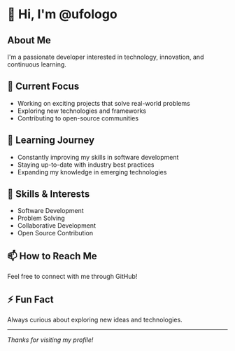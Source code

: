 # 👋 Hi, I'm @ufologo

## About Me

I'm a passionate developer interested in technology, innovation, and continuous learning.

## 🔭 Current Focus

- Working on exciting projects that solve real-world problems
- Exploring new technologies and frameworks
- Contributing to open-source communities

## 🌱 Learning Journey

- Constantly improving my skills in software development
- Staying up-to-date with industry best practices
- Expanding my knowledge in emerging technologies

## 💼 Skills & Interests

- Software Development
- Problem Solving
- Collaborative Development
- Open Source Contribution

## 📫 How to Reach Me

Feel free to connect with me through GitHub!

## ⚡ Fun Fact

Always curious about exploring new ideas and technologies.

---

*Thanks for visiting my profile!*
